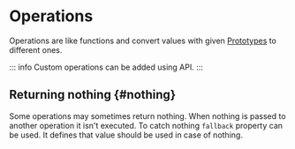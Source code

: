 # Operations

Operations are like functions and convert values with given [Prototypes](/creators/configuration/calculations/prototypes/prototype) to different ones.

::: info
Custom operations can be added using API.
:::

## Returning nothing {#nothing}

Some operations may sometimes return nothing. When nothing is passed to another operation it isn't executed. To catch nothing `fallback` property can be used. It defines that value should be used in case of nothing.